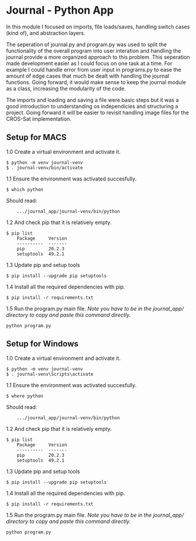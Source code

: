 # Journal - Python App

In this module I focused on imports, file loads/saves, handling switch cases (kind of), and abstraction layers. 

The seperation of journal.py and program.py was used to split the functionality of the overall program into 
user interation and handling the journal provide a more organized approach to this problem. This seperation made
development easier as I could focus on one task at a time. For example I could handle error from user input in
programs.py to ease the amount of edge cases that much be dealt with handling the journal functions. Going forward,
it would make sense to keep the journal module as a class, increasing the modularity of the code. 

The imports and loading and saving a file were basic steps but it was a good introduction to understanding os 
independicies and structuring a project. Going forward it will be easier to revisit handling image files for
the CROS-Sat implementation. 

## Setup for MACS
1.0 Create a virtual environment and activate it.

```
$ python -m venv journal-venv
$ . journal-venv/bin/activate
```

1.1 Ensure the environment was activated succesfully.

```
$ which python
```
Should read:
```
    .../journal_app/journal-venv/bin/python
```

1.2  And check pip that it is relatively empty. 

```
$ pip list
    Package     Version
    ----------  -------
    pip         20.2.3
    setuptools  49.2.1
```

1.3 Update pip and setup tools

```
$ pip install --upgrade pip setuptools
```

1.4 Install all the required dependencies with pip. 

```
$ pip install -r requirements.txt
```

1.5 Run the program.py main file. *Note you have to be in the journal_app/ directory to copy and paste this command directly.* 
```
python program.py
```

## Setup for Windows
1.0 Create a virtual environment and activate it. 

```
$ python -m venv journal-venv
$ . journal-venv\Scripts\activate
```

1.1 Ensure the environment was activated succesfully.

```
$ where python
```

Should read:
```
    .../journal_app/journal-venv/bin/python
```

1.2  And check pip that it is relatively empty. 

```
$ pip list
    Package     Version
    ----------  -------
    pip         20.2.3
    setuptools  49.2.1
```

1.3 Update pip and setup tools

```
$ pip install --upgrade pip setuptools
```

1.4 Install all the required dependencies with pip. 

```
$ pip install -r requirements.txt
```

1.5 Run the program.py main file. *Note you have to be in the journal_app/ directory to copy and paste this command directly.* 
```
python program.py
```
